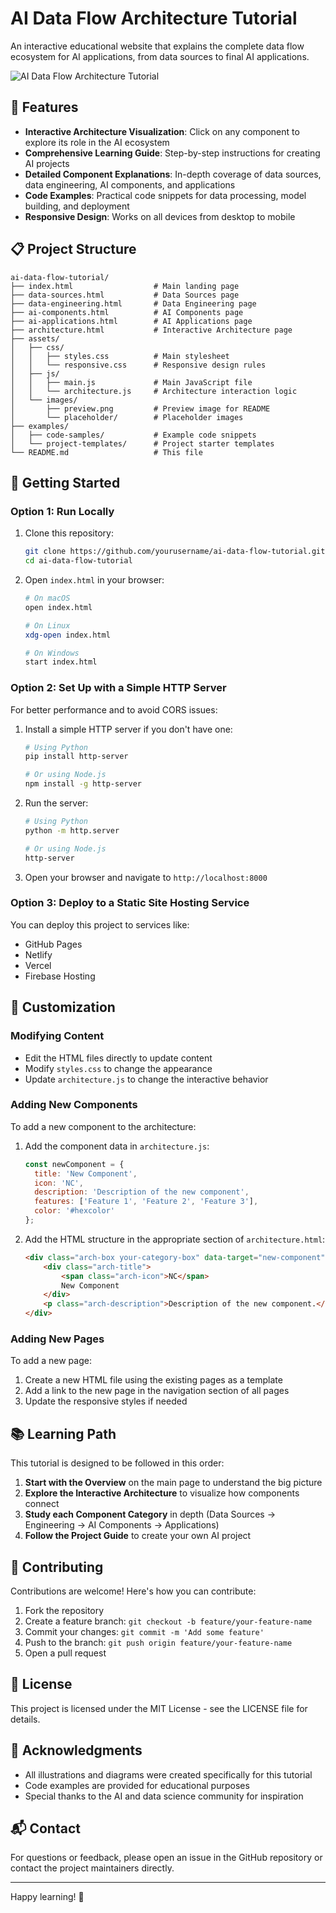 # AI Data Flow Architecture Tutorial

An interactive educational website that explains the complete data flow ecosystem for AI applications, from data sources to final AI applications.

![AI Data Flow Architecture Tutorial](assets/images/preview.png)

## 🌟 Features

- **Interactive Architecture Visualization**: Click on any component to explore its role in the AI ecosystem
- **Comprehensive Learning Guide**: Step-by-step instructions for creating AI projects
- **Detailed Component Explanations**: In-depth coverage of data sources, data engineering, AI components, and applications
- **Code Examples**: Practical code snippets for data processing, model building, and deployment
- **Responsive Design**: Works on all devices from desktop to mobile

## 📋 Project Structure

```
ai-data-flow-tutorial/
├── index.html                  # Main landing page
├── data-sources.html           # Data Sources page
├── data-engineering.html       # Data Engineering page
├── ai-components.html          # AI Components page
├── ai-applications.html        # AI Applications page
├── architecture.html           # Interactive Architecture page
├── assets/
│   ├── css/
│   │   ├── styles.css          # Main stylesheet
│   │   └── responsive.css      # Responsive design rules
│   ├── js/
│   │   ├── main.js             # Main JavaScript file
│   │   └── architecture.js     # Architecture interaction logic
│   └── images/
│       ├── preview.png         # Preview image for README
│       └── placeholder/        # Placeholder images
├── examples/
│   ├── code-samples/           # Example code snippets
│   └── project-templates/      # Project starter templates
└── README.md                   # This file
```

## 🚀 Getting Started

### Option 1: Run Locally

1. Clone this repository:
   ```bash
   git clone https://github.com/yourusername/ai-data-flow-tutorial.git
   cd ai-data-flow-tutorial
   ```

2. Open `index.html` in your browser:
   ```bash
   # On macOS
   open index.html
   
   # On Linux
   xdg-open index.html
   
   # On Windows
   start index.html
   ```

### Option 2: Set Up with a Simple HTTP Server

For better performance and to avoid CORS issues:

1. Install a simple HTTP server if you don't have one:
   ```bash
   # Using Python
   pip install http-server
   
   # Or using Node.js
   npm install -g http-server
   ```

2. Run the server:
   ```bash
   # Using Python
   python -m http.server
   
   # Or using Node.js
   http-server
   ```

3. Open your browser and navigate to `http://localhost:8000`

### Option 3: Deploy to a Static Site Hosting Service

You can deploy this project to services like:

- GitHub Pages
- Netlify
- Vercel
- Firebase Hosting

## 🔧 Customization

### Modifying Content

- Edit the HTML files directly to update content
- Modify `styles.css` to change the appearance
- Update `architecture.js` to change the interactive behavior

### Adding New Components

To add a new component to the architecture:

1. Add the component data in `architecture.js`:
   ```javascript
   const newComponent = {
     title: 'New Component',
     icon: 'NC',
     description: 'Description of the new component',
     features: ['Feature 1', 'Feature 2', 'Feature 3'],
     color: '#hexcolor'
   };
   ```

2. Add the HTML structure in the appropriate section of `architecture.html`:
   ```html
   <div class="arch-box your-category-box" data-target="new-component">
       <div class="arch-title">
           <span class="arch-icon">NC</span>
           New Component
       </div>
       <p class="arch-description">Description of the new component.</p>
   </div>
   ```

### Adding New Pages

To add a new page:

1. Create a new HTML file using the existing pages as a template
2. Add a link to the new page in the navigation section of all pages
3. Update the responsive styles if needed

## 📚 Learning Path

This tutorial is designed to be followed in this order:

1. **Start with the Overview** on the main page to understand the big picture
2. **Explore the Interactive Architecture** to visualize how components connect
3. **Study each Component Category** in depth (Data Sources → Engineering → AI Components → Applications)
4. **Follow the Project Guide** to create your own AI project

## 🤝 Contributing

Contributions are welcome! Here's how you can contribute:

1. Fork the repository
2. Create a feature branch: `git checkout -b feature/your-feature-name`
3. Commit your changes: `git commit -m 'Add some feature'`
4. Push to the branch: `git push origin feature/your-feature-name`
5. Open a pull request

## 📄 License

This project is licensed under the MIT License - see the LICENSE file for details.

## 🙏 Acknowledgments

- All illustrations and diagrams were created specifically for this tutorial
- Code examples are provided for educational purposes
- Special thanks to the AI and data science community for inspiration

## 📬 Contact

For questions or feedback, please open an issue in the GitHub repository or contact the project maintainers directly.

---

Happy learning! 🚀